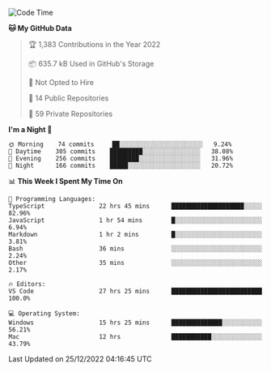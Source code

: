 <!--START_SECTION:waka-->
![Code Time](http://img.shields.io/badge/Code%20Time-3%2C423%20hrs%2020%20mins-blue)

**🐱 My GitHub Data** 

> 🏆 1,383 Contributions in the Year 2022
 > 
> 📦 635.7 kB Used in GitHub's Storage 
 > 
> 🚫 Not Opted to Hire
 > 
> 📜 14 Public Repositories 
 > 
> 🔑 59 Private Repositories  
 > 
**I'm a Night 🦉** 

```text
🌞 Morning    74 commits     ██░░░░░░░░░░░░░░░░░░░░░░░   9.24% 
🌆 Daytime    305 commits    █████████░░░░░░░░░░░░░░░░   38.08% 
🌃 Evening    256 commits    ████████░░░░░░░░░░░░░░░░░   31.96% 
🌙 Night      166 commits    █████░░░░░░░░░░░░░░░░░░░░   20.72%

```


📊 **This Week I Spent My Time On** 

```text
💬 Programming Languages: 
TypeScript               22 hrs 45 mins      ████████████████████░░░░░   82.96% 
JavaScript               1 hr 54 mins        █░░░░░░░░░░░░░░░░░░░░░░░░   6.94% 
Markdown                 1 hr 2 mins         █░░░░░░░░░░░░░░░░░░░░░░░░   3.81% 
Bash                     36 mins             ░░░░░░░░░░░░░░░░░░░░░░░░░   2.24% 
Other                    35 mins             ░░░░░░░░░░░░░░░░░░░░░░░░░   2.17%

🔥 Editors: 
VS Code                  27 hrs 25 mins      █████████████████████████   100.0%

💻 Operating System: 
Windows                  15 hrs 25 mins      ██████████████░░░░░░░░░░░   56.21% 
Mac                      12 hrs              ███████████░░░░░░░░░░░░░░   43.79%

```


 Last Updated on 25/12/2022 04:16:45 UTC
<!--END_SECTION:waka-->

